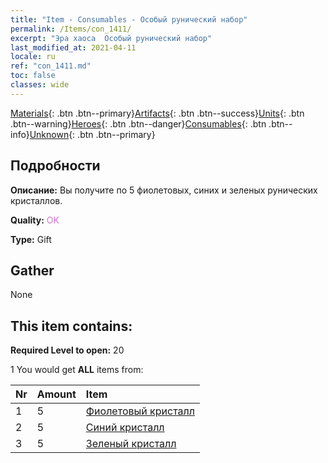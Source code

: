 ```yaml
---
title: "Item - Consumables - Особый рунический набор"
permalink: /Items/con_1411/
excerpt: "Эра хаоса  Особый рунический набор"
last_modified_at: 2021-04-11
locale: ru
ref: "con_1411.md"
toc: false
classes: wide
---
```

 [Materials](/ru/Items/){: .btn .btn--primary}[Artifacts](/ru/Items/Artifacts/){: .btn .btn--success}[Units](/ru/Items/Units/){: .btn .btn--warning}[Heroes](/ru/Items/Heroes/){: .btn .btn--danger}[Consumables](/ru/Items/Consumables/){: .btn .btn--info}[Unknown](/ru/Items/Unknown/){: .btn .btn--primary}

## Подробности
 **Описание:** Вы получите по 5 фиолетовых, синих и зеленых рунических кристаллов.

 **Quality:** <span style="color: #DA70D6">OK</span>

 **Type:** Gift

## Gather

  None

## This item contains:

 **Required Level to open:** 20

 1 You would get **ALL** items  from:

  | Nr | Amount |     Item    |
  |:---|:-------|:------------|
  | 1 | 5 | [Фиолетовый кристалл](/ru/Items/con_720/) | 
  | 2 | 5 | [Синий кристалл](/ru/Items/con_716/) | 
  | 3 | 5 | [Зеленый кристалл](/ru/Items/con_711/) | 
